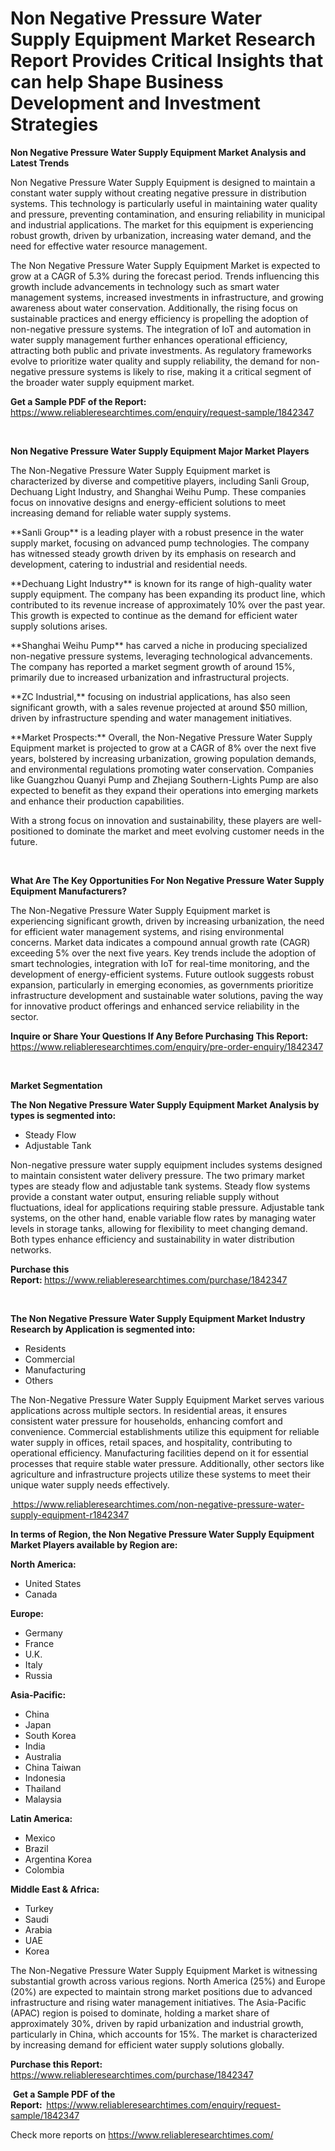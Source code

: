 <p><h1>Non Negative Pressure Water Supply Equipment Market Research Report Provides Critical Insights that can help Shape Business Development and Investment Strategies</h1></p><p><strong>Non Negative Pressure Water Supply Equipment Market Analysis and Latest Trends</strong></p>
<p><p>Non Negative Pressure Water Supply Equipment is designed to maintain a constant water supply without creating negative pressure in distribution systems. This technology is particularly useful in maintaining water quality and pressure, preventing contamination, and ensuring reliability in municipal and industrial applications. The market for this equipment is experiencing robust growth, driven by urbanization, increasing water demand, and the need for effective water resource management.</p><p>The Non Negative Pressure Water Supply Equipment Market is expected to grow at a CAGR of 5.3% during the forecast period. Trends influencing this growth include advancements in technology such as smart water management systems, increased investments in infrastructure, and growing awareness about water conservation. Additionally, the rising focus on sustainable practices and energy efficiency is propelling the adoption of non-negative pressure systems. The integration of IoT and automation in water supply management further enhances operational efficiency, attracting both public and private investments. As regulatory frameworks evolve to prioritize water quality and supply reliability, the demand for non-negative pressure systems is likely to rise, making it a critical segment of the broader water supply equipment market.</p></p>
<p><strong>Get a Sample PDF of the Report:&nbsp;</strong> <a href="https://www.reliableresearchtimes.com/enquiry/request-sample/1842347?utm_campaign=3028&utm_medium=2&utm_source=Github&utm_content=ia&utm_term=26032025&utm_id=non-negative-pressure-water-supply-equipment">https://www.reliableresearchtimes.com/enquiry/request-sample/1842347</a></p>
<p>&nbsp;</p>
<p><strong>Non Negative Pressure Water Supply Equipment Major Market Players</strong></p>
<p><p>The Non-Negative Pressure Water Supply Equipment market is characterized by diverse and competitive players, including Sanli Group, Dechuang Light Industry, and Shanghai Weihu Pump. These companies focus on innovative designs and energy-efficient solutions to meet increasing demand for reliable water supply systems.</p><p>**Sanli Group** is a leading player with a robust presence in the water supply market, focusing on advanced pump technologies. The company has witnessed steady growth driven by its emphasis on research and development, catering to industrial and residential needs.</p><p>**Dechuang Light Industry** is known for its range of high-quality water supply equipment. The company has been expanding its product line, which contributed to its revenue increase of approximately 10% over the past year. This growth is expected to continue as the demand for efficient water supply solutions arises.</p><p>**Shanghai Weihu Pump** has carved a niche in producing specialized non-negative pressure systems, leveraging technological advancements. The company has reported a market segment growth of around 15%, primarily due to increased urbanization and infrastructural projects.</p><p>**ZC Industrial,** focusing on industrial applications, has also seen significant growth, with a sales revenue projected at around $50 million, driven by infrastructure spending and water management initiatives.</p><p>**Market Prospects:** Overall, the Non-Negative Pressure Water Supply Equipment market is projected to grow at a CAGR of 8% over the next five years, bolstered by increasing urbanization, growing population demands, and environmental regulations promoting water conservation. Companies like Guangzhou Quanyi Pump and Zhejiang Southern-Lights Pump are also expected to benefit as they expand their operations into emerging markets and enhance their production capabilities.</p><p>With a strong focus on innovation and sustainability, these players are well-positioned to dominate the market and meet evolving customer needs in the future.</p></p>
<p>&nbsp;</p>
<p><strong>What Are The Key Opportunities For Non Negative Pressure Water Supply Equipment Manufacturers?</strong></p>
<p><p>The Non-Negative Pressure Water Supply Equipment market is experiencing significant growth, driven by increasing urbanization, the need for efficient water management systems, and rising environmental concerns. Market data indicates a compound annual growth rate (CAGR) exceeding 5% over the next five years. Key trends include the adoption of smart technologies, integration with IoT for real-time monitoring, and the development of energy-efficient systems. Future outlook suggests robust expansion, particularly in emerging economies, as governments prioritize infrastructure development and sustainable water solutions, paving the way for innovative product offerings and enhanced service reliability in the sector.</p></p>
<p><strong>Inquire or Share Your Questions If Any Before Purchasing This Report:</strong> <a href="https://www.reliableresearchtimes.com/enquiry/pre-order-enquiry/1842347?utm_campaign=3028&utm_medium=2&utm_source=Github&utm_content=ia&utm_term=26032025&utm_id=non-negative-pressure-water-supply-equipment">https://www.reliableresearchtimes.com/enquiry/pre-order-enquiry/1842347</a></p>
<p>&nbsp;</p>
<p><strong>Market Segmentation</strong></p>
<p><strong>The Non Negative Pressure Water Supply Equipment Market Analysis by types is segmented into:</strong></p>
<p><ul><li>Steady Flow</li><li>Adjustable Tank</li></ul></p>
<p><p>Non-negative pressure water supply equipment includes systems designed to maintain consistent water delivery pressure. The two primary market types are steady flow and adjustable tank systems. Steady flow systems provide a constant water output, ensuring reliable supply without fluctuations, ideal for applications requiring stable pressure. Adjustable tank systems, on the other hand, enable variable flow rates by managing water levels in storage tanks, allowing for flexibility to meet changing demand. Both types enhance efficiency and sustainability in water distribution networks.</p></p>
<p><strong>Purchase this Report:&nbsp;</strong><a href="https://www.reliableresearchtimes.com/purchase/1842347?utm_campaign=3028&utm_medium=2&utm_source=Github&utm_content=ia&utm_term=26032025&utm_id=non-negative-pressure-water-supply-equipment">https://www.reliableresearchtimes.com/purchase/1842347</a></p>
<p>&nbsp;</p>
<p><strong>The Non Negative Pressure Water Supply Equipment Market Industry Research by Application is segmented into:</strong></p>
<p><ul><li>Residents</li><li>Commercial</li><li>Manufacturing</li><li>Others</li></ul></p>
<p><p>The Non-Negative Pressure Water Supply Equipment Market serves various applications across multiple sectors. In residential areas, it ensures consistent water pressure for households, enhancing comfort and convenience. Commercial establishments utilize this equipment for reliable water supply in offices, retail spaces, and hospitality, contributing to operational efficiency. Manufacturing facilities depend on it for essential processes that require stable water pressure. Additionally, other sectors like agriculture and infrastructure projects utilize these systems to meet their unique water supply needs effectively.</p></p>
<p><a href="https://www.reliableresearchtimes.com/non-negative-pressure-water-supply-equipment-r1842347?utm_campaign=3028&utm_medium=2&utm_source=Github&utm_content=ia&utm_term=26032025&utm_id=non-negative-pressure-water-supply-equipment">&nbsp;https://www.reliableresearchtimes.com/non-negative-pressure-water-supply-equipment-r1842347</a></p>
<p><strong>In terms of Region, the Non Negative Pressure Water Supply Equipment Market Players available by Region are:</strong></p>
<p>
    <p> <strong> North America: </strong>
        <ul>
            <li>United States</li>
            <li>Canada</li>
        </ul>
        </p> 
    <p> <strong> Europe: </strong>
        <ul>
            <li>Germany</li>
            <li>France</li>
            <li>U.K.</li>
            <li>Italy</li>
            <li>Russia</li>
        </ul>
        </p> 
    <p> <strong> Asia-Pacific: </strong>
        <ul>
            <li>China</li>
            <li>Japan</li>
            <li>South Korea</li>
            <li>India</li>
            <li>Australia</li>
            <li>China Taiwan</li>
            <li>Indonesia</li>
            <li>Thailand</li>
            <li>Malaysia</li>
        </ul>
        </p> 
    <p> <strong> Latin America: </strong>
        <ul>
            <li>Mexico</li>
            <li>Brazil</li>
            <li>Argentina Korea</li>
            <li>Colombia</li>
        </ul>
        </p> 
    <p> <strong> Middle East & Africa: </strong>
        <ul>
            <li>Turkey</li>
            <li>Saudi</li>
            <li>Arabia</li>
            <li>UAE</li>
            <li>Korea</li>
        </ul>
    </p>
    </p>
<p><p>The Non-Negative Pressure Water Supply Equipment Market is witnessing substantial growth across various regions. North America (25%) and Europe (20%) are expected to maintain strong market positions due to advanced infrastructure and rising water management initiatives. The Asia-Pacific (APAC) region is poised to dominate, holding a market share of approximately 30%, driven by rapid urbanization and industrial growth, particularly in China, which accounts for 15%. The market is characterized by increasing demand for efficient water supply solutions globally.</p></p>
<p><strong>Purchase this Report: </strong><a href="https://www.reliableresearchtimes.com/purchase/1842347?utm_campaign=3028&utm_medium=2&utm_source=Github&utm_content=ia&utm_term=26032025&utm_id=non-negative-pressure-water-supply-equipment">https://www.reliableresearchtimes.com/purchase/1842347</a></p>
<p>&nbsp;<strong>Get a Sample PDF of the Report:&nbsp;&nbsp;</strong><a href="https://www.reliableresearchtimes.com/enquiry/request-sample/1842347?utm_campaign=3028&utm_medium=2&utm_source=Github&utm_content=ia&utm_term=26032025&utm_id=non-negative-pressure-water-supply-equipment">https://www.reliableresearchtimes.com/enquiry/request-sample/1842347</a></p>
<p><strong></strong></p>
<p>Check more reports on <a href="https://www.reliableresearchtimes.com/?utm_campaign=3028&utm_medium=2&utm_source=Github&utm_content=ia&utm_term=26032025&utm_id=non-negative-pressure-water-supply-equipment">https://www.reliableresearchtimes.com/</a></p>